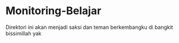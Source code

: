 # Monitoring-Belajar
Direktori ini akan menjadi saksi dan teman berkembangku di bangkit bissimillah  yak
